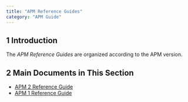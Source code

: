 ```yaml
---
title: "APM Reference Guides"
category: "APM Guide"
---
```


## 1 Introduction

The *APM Reference Guides* are organized according to the APM version.

## 2 Main Documents in This Section

* [APM 2 Reference Guide](rg-two-apm)
* [APM 1 Reference Guide](rg-one-apm)
